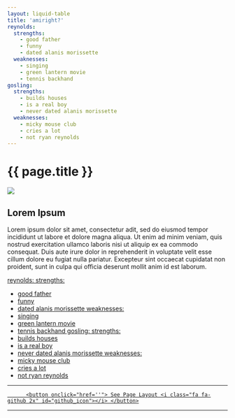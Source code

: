 ```yaml
---
layout: liquid-table
title: 'amiright?'
reynolds:
  strengths:
    - good father
    - funny
    - dated alanis morissette
  weaknesses: 
    - singing
    - green lantern movie
    - tennis backhand
gosling:
  strengths: 
    - builds houses
    - is a real boy
    - never dated alanis morissette
  weaknesses: 
    - micky mouse club
    - cries a lot
    - not ryan reynolds
---
```


# {{ page.title }}

![]({{site.url}}/assets/img/ryan-v-ryan.jpg)  

## Lorem Ipsum

Lorem ipsum dolor sit amet, consectetur adit, sed do eiusmod tempor incididunt ut labore et dolore magna aliqua. Ut enim ad minim veniam, quis nostrud exercitation ullamco laboris nisi ut aliquip ex ea commodo consequat. Duis aute irure dolor in reprehenderit in voluptate velit esse cillum dolore eu fugiat nulla pariatur. Excepteur sint occaecat cupidatat non proident, sunt in culpa qui officia deserunt mollit anim id est laborum.

<a href="https://github.com/DS4PS/barebones-jekyll/blob/master/_layouts/liquid-table.html" target = "_blank"> 

reynolds:
  strengths:
  - good father
  - funny
  - dated alanis morissette
  weaknesses: 
  - singing
  - green lantern movie
  - tennis backhand 
gosling:
  strengths: 
  - builds houses
  - is a real boy
  - never dated alanis morissette
  weaknesses: 
  - micky mouse club
  - cries a lot
  - not ryan reynolds
    
---

          <button onclick="href=''"> See Page Layout <i class="fa fa-github 2x" id="github_icon"></i> </button>
</a>

<hr>
